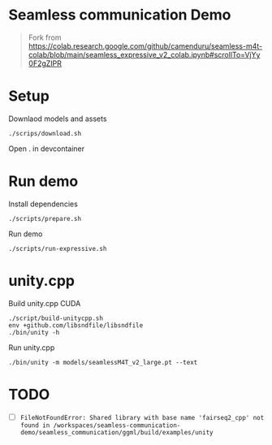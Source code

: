 # Seamless communication Demo

> Fork from https://colab.research.google.com/github/camenduru/seamless-m4t-colab/blob/main/seamless_expressive_v2_colab.ipynb#scrollTo=VjYy0F2gZIPR

# Setup

Downlaod models and assets

```shell
./scrips/download.sh
```

Open . in devcontainer


# Run demo

Install dependencies
```shell
./scripts/prepare.sh
```

Run demo
```shell
./scripts/run-expressive.sh
```


# unity.cpp

Build unity.cpp CUDA
```shell
./script/build-unitycpp.sh
env +github.com/libsndfile/libsndfile
./bin/unity -h
```

Run unity.cpp

```shell
./bin/unity -m models/seamlessM4T_v2_large.pt --text
```

# TODO
- [ ] `FileNotFoundError: Shared library with base name 'fairseq2_cpp' not found in /workspaces/seamless-communication-demo/seamless_communication/ggml/build/examples/unity`
